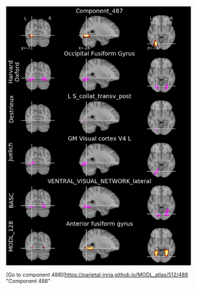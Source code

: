 


![487](preliminary/487.jpg "Component 487")

[Go to component 488](https://parietal-inria.github.io/MODL_atlas/512/488 "Component 488"